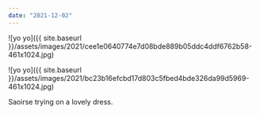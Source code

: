 ```yaml
---
date: "2021-12-02"
---
```


![yo yo]({{ site.baseurl }}/assets/images/2021/cee1e0640774e7d08bde889b05ddc4ddf6762b58-461x1024.jpg)

![yo yo]({{ site.baseurl }}/assets/images/2021/bc23b16efcbd17d803c5fbed4bde326da99d5969-461x1024.jpg)

Saoirse trying on a lovely dress.
